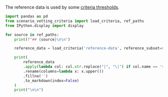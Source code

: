 The reference data is used by some [criteria thresholds](../criteria_thrsh).


```python exec="true" session="index" showcode="false"
import pandas as pd
from scenario_vetting_criteria import load_criteria, ref_paths
from IPython.display import display

for source in ref_paths:
    print(f"## {source}\n\n")

    reference_data = load_criteria('reference-data', reference_subset=source)

    print(
        reference_data
        .apply(lambda col: col.str.replace("|", "\|") if col.name == 'variable' else col)
        .rename(columns=lambda x: x.upper())
        .fillna('')
        .to_markdown(index=False)
    )
    print("\n\n")
```
